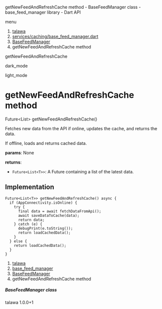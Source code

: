 




getNewFeedAndRefreshCache method - BaseFeedManager class - base\_feed\_manager library - Dart API







menu

1. [talawa](../../index.html)
2. [services/caching/base\_feed\_manager.dart](../../services_caching_base_feed_manager/services_caching_base_feed_manager-library.html)
3. [BaseFeedManager<T>](../../services_caching_base_feed_manager/BaseFeedManager-class.html)
4. getNewFeedAndRefreshCache method

getNewFeedAndRefreshCache


dark\_mode

light\_mode




# getNewFeedAndRefreshCache method


Future<List<T>>
getNewFeedAndRefreshCache()

Fetches new data from the API if online, updates the cache, and returns the data.

If offline, loads and returns cached data.

**params**:
None

**returns**:

* `Future<List<T>>`: A Future containing a list of the latest data.

## Implementation

```
Future<List<T>> getNewFeedAndRefreshCache() async {
  if (AppConnectivity.isOnline) {
    try {
      final data = await fetchDataFromApi();
      await saveDataToCache(data);
      return data;
    } catch (e) {
      debugPrint(e.toString());
      return loadCachedData();
    }
  } else {
    return loadCachedData();
  }
}
```

 


1. [talawa](../../index.html)
2. [base\_feed\_manager](../../services_caching_base_feed_manager/services_caching_base_feed_manager-library.html)
3. [BaseFeedManager<T>](../../services_caching_base_feed_manager/BaseFeedManager-class.html)
4. getNewFeedAndRefreshCache method

##### BaseFeedManager class





talawa
1.0.0+1






